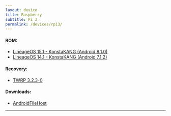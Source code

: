 ```yaml
---
layout: device
title: Raspberry
subtitle: Pi 3
permalink: /devices/rpi3/
---
```


#### ROM:

- [LineageOS 15.1 - KonstaKANG (Android 8.1.0)](/devices/rpi3/LineageOS15.1)
- [LineageOS 14.1 - KonstaKANG (Android 7.1.2)](/devices/rpi3/CM14.1)

#### Recovery:

- [TWRP 3.2.3-0](/devices/rpi3/TWRP)

#### Downloads:

- [AndroidFileHost](https://www.androidfilehost.com/?w=files&flid=170869)

----
